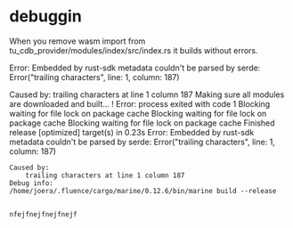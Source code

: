 # debuggin 

When you remove wasm import from tu_cdb_provider/modules/index/src/index.rs it builds without errors. 

Error: Embedded by rust-sdk metadata couldn't be parsed by serde: Error("trailing characters", line: 1, column: 187)

Caused by:
    trailing characters at line 1 column 187
Making sure all modules are downloaded and built... !
    Error: process exited with code 1
        Blocking waiting for file lock on package cache
        Blocking waiting for file lock on package cache
        Blocking waiting for file lock on package cache
        Finished release [optimized] target(s) in 0.23s
    Error: Embedded by rust-sdk metadata couldn't be parsed by serde: Error("trailing characters", 
    line: 1, column: 187)

    Caused by:
        trailing characters at line 1 column 187
    Debug info:
    /home/joera/.fluence/cargo/marine/0.12.6/bin/marine build --release
    
    
    nfejfnejfnejfnejf
